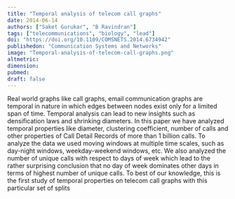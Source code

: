 ```yaml
---
title: "Temporal analysis of telecom call graphs"
date: 2014-06-14
authors: ["Saket Gurukar", "B Ravindran"]
tags: ["telecommunications", "biology", "lead"]
doi: "https://doi.org/10.1109/COMSNETS.2014.6734942"
publishedon: "Communication Systems and Networks"
image: "Temporal-analysis-of-telecom-call-graphs.png"
altmetric: 
dimension:
pubmed: 
draft: false
---
```

Real world graphs like call graphs, email communication graphs are temporal in nature in which edges between nodes exist only for a limited span of time. Temporal analysis can lead to new insights such as densification laws and shrinking diameters. In this paper we have analyzed temporal properties like diameter, clustering coefficient, number of calls and other properties of Call Detail Records of more than 1 billion calls. To analyze the data we used moving windows at multiple time scales, such as day-night windows, weekday-weekend windows, etc. We also analyzed the number of unique calls with respect to days of week which lead to the rather surprising conclusion that no day of week dominates other days in terms of highest number of unique calls. To best of our knowledge, this is the first study of temporal properties on telecom call graphs with this particular set of splits